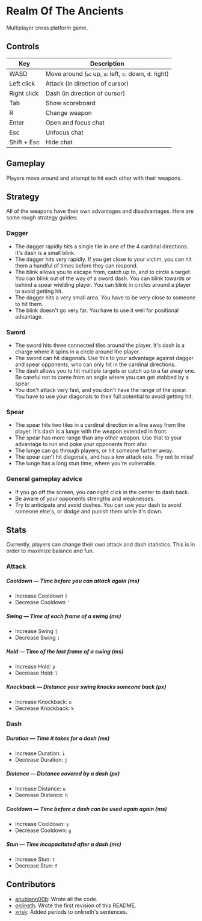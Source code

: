 # Realm Of The Ancients

Multiplayer cross platform game.

## Controls

Key | Description
----------|------------
WASD | Move around (`w`: up, `a`: left, `s`: down, `d`: right)
Left click |  Attack (in direction of cursor)
Right click | Dash (in direction of cursor)
Tab | Show scoreboard
R | Change weapon 
Enter | Open and focus chat
Esc | Unfocus chat
Shift + Esc | Hide chat

## Gameplay

Players move around and attempt to hit each other with their weapons.

## Strategy

All of the weapons have their own advantages and disadvantages. Here are some rough strategy guides:

### Dagger

 * The dagger rapidly hits a single tile in one of the 4 cardinal directions. It's dash is a small blink.
 * The dagger hits very rapidly. If you get close to your victim, you can hit them a handful of times before they can respond. 
 * The blink allows you to escape from, catch up to, and to circle a target. You can blink out of the way of a sword dash. You can blink towards or behind a spear wielding player. You can blink in circles around a player to avoid getting hit.
 * The dagger hits a very small area. You have to be very close to someone to hit them.
 * The blink doesn't go very far. You have to use it well for positional advantage.

### Sword

 * The sword hits three connected tiles around the player. It's dash is a charge where it spins in a circle around the player.
 * The sword can hit diagonals. Use this to your advantage against dagger and spear opponents, who can only hit in the cardinal directions.
 * The dash allows you to hit multiple targets or catch up to a far away one. Be careful not to come from an angle where you can get stabbed by a spear.
 * You don't attack very fast, and you don't have the range of the spear. You have to use your diagonals to their full potential to avoid getting hit.

### Spear

 * The spear hits two tiles in a cardinal direction in a line away from the player. It's dash is a lunge with the weapon extended in front.
 * The spear has more range than any other weapon. Use that to your advantage to run and poke your opponents from afar.
 * The lunge can go through players, or hit someone further away.
 * The spear can't hit diagonals, and has a low attack rate. Try not to miss!
 * The lunge has a long stun time, where you're vulnerable.

### General gameplay advice
 * If you go off the screen, you can right click in the center to dash back.
 * Be aware of your opponents strengths and weaknesses.
 * Try to anticipate and avoid dashes. You can use your dash to avoid someone else's, or dodge and punish them while it's down.

## Stats

Currently, players can change their own attack and dash statistics. This is in order to maximize balance and fun.

### Attack

##### Cooldown — Time before you can attack again (ms)
- Increase Cooldown `]`
- Decrease Cooldown `'`

##### Swing — Time of each frame of a swing (ms)
- Increase Swing `[`
- Decrease Swing `;`

##### Hold — Time of the last frame of a swing (ms)
- Increase Hold: `p`
- Decrease Hold: `l`

##### Knockback — Distance your swing knocks someone back (px)
- Increase Knockback: `o`
- Decrease Knockback: `k`

### Dash

##### Duration — Time it takes for a dash (ms)
- Increase Duration: `i`
- Decrease Duration: `j`

##### Distance — Distance covered by a dash (px)
- Increase Distance: `u`
- Decrease Distance: `h`

##### Cooldown — Time before a dash can be used again again (ms)
- Increase Cooldown: `y`
- Decrease Cooldown: `g`

##### Stun — Time incapacitated after a dash (ms)
- Increase Stun: `t`
- Decrease Stun: `f`

## Contributors

- [anubiann00b](https://github.com/anubiann00b): Wrote all the code.
- [onlineth](https://github.com/onlineth): Wrote the first revision of this README.
- [xrisk](https://github.com/xrisk): Added periods to onlineth's sentences.
